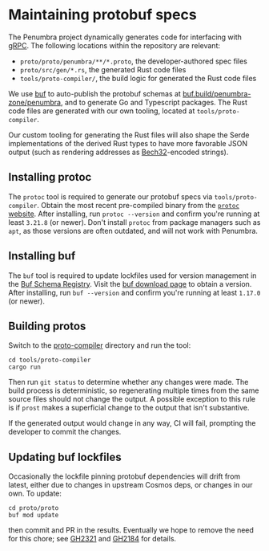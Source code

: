 # Maintaining protobuf specs

The Penumbra project dynamically generates code for interfacing
with [gRPC]. The following locations within the repository
are relevant:

  * `proto/proto/penumbra/**/*.proto`, the developer-authored spec files
  * `proto/src/gen/*.rs`, the generated Rust code files
  * `tools/proto-compiler/`, the build logic for generated the Rust code files

We use [buf] to auto-publish the protobuf schemas at
[buf.build/penumbra-zone/penumbra][protobuf], and to generate Go and Typescript packages.
The Rust code files are generated with our own tooling, located at `tools/proto-compiler`.

Our custom tooling for generating the Rust files will also shape the Serde implementations
of the derived Rust types to have more favorable JSON output (such as rendering
addresses as [Bech32]-encoded strings).

## Installing protoc

The `protoc` tool is required to generate our protobuf specs via `tools/proto-compiler`.
Obtain the most recent pre-compiled binary from the [`protoc` website].
After installing, run `protoc --version` and confirm you're running
at least `3.21.8` (or newer). Don't install `protoc` from package managers
such as `apt`, as those versions are often outdated, and will not work
with Penumbra.

## Installing buf

The `buf` tool is required to update lockfiles used for version management in
the [Buf Schema Registry](https://buf.build.penumbra-zone/penumbra). Visit
the [buf download page](https://buf.build/docs/installation/) to obtain a version.
After installing, run `buf --version` and confirm you're running at least
`1.17.0` (or newer).

## Building protos

Switch to the [proto-compiler] directory and run the tool:

```shell
cd tools/proto-compiler
cargo run
```

Then run `git status` to determine whether any changes were made.
The build process is deterministic, so regenerating multiple times
from the same source files should not change the output.
A possible exception to this rule is if `prost` makes a superficial
change to the output that isn't substantive.

If the generated output would change in any way, CI will
fail, prompting the developer to commit the changes.

## Updating buf lockfiles
Occasionally the lockfile pinning protobuf dependencies will drift from latest,
either due to changes in upstream Cosmos deps, or changes in our own. To update:

```shell
cd proto/proto
buf mod update
```

then commit and PR in the results. Eventually we hope to remove the need for this chore;
see [GH2321](https://github.com/penumbra-zone/penumbra/issues/2321) and
[GH2184](https://github.com/penumbra-zone/penumbra/issues/2184) for details.

[`protoc` website]: https://grpc.io/docs/protoc-installation/#install-pre-compiled-binaries-any-os
[proto-compiler]: https://github.com/penumbra-zone/penumbra/tree/main/tools/proto-compiler
[gRPC]: https://grpc.io/
[protobuf]: https://buf.build/penumbra-zone/penumbra
[buf]: https://buf.build/
[Bech32]: https://en.bitcoin.it/wiki/Bech32

